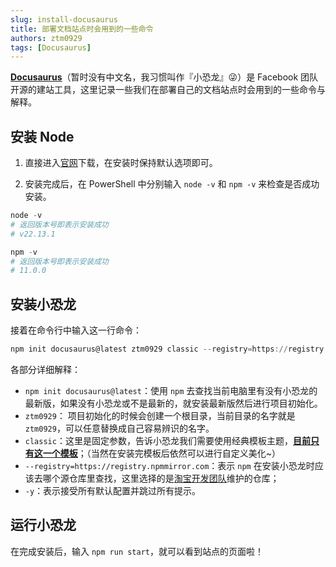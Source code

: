 ```yaml
---
slug: install-docusaurus
title: 部署文档站点时会用到的一些命令
authors: ztm0929
tags: [Docusaurus]
---
```


[**Docusaurus**](https://docusaurus.io/zh-CN/)（暂时没有中文名，我习惯叫作『小恐龙』😜）是 Facebook 团队开源的建站工具，这里记录一些我们在部署自己的文档站点时会用到的一些命令与解释。

<!-- truncate -->

## 安装 Node

1. 直接进入[官网](https://nodejs.org/zh-cn/)下载，在安装时保持默认选项即可。

2. 安装完成后，在 PowerShell 中分别输入 `node -v` 和 `npm -v` 来检查是否成功安装。

```powershell
node -v
# 返回版本号即表示安装成功
# v22.13.1

npm -v
# 返回版本号即表示安装成功
# 11.0.0
```

## 安装小恐龙

接着在命令行中输入这一行命令：

```powershell
npm init docusaurus@latest ztm0929 classic --registry=https://registry.npmmirror.com -y
```

各部分详细解释：

- `npm init docusaurus@latest`：使用 `npm` 去查找当前电脑里有没有小恐龙的最新版，如果没有小恐龙或不是最新的，就安装最新版然后进行项目初始化。
- `ztm0929`： 项目初始化的时候会创建一个根目录，当前目录的名字就是 `ztm0929`，可以任意替换成自己容易辨识的名字。
- `classic`：这里是固定参数，告诉小恐龙我们需要使用经典模板主题，[**目前只有这一个模板**](https://docusaurus.io/zh-CN/docs/api/themes)；（当然在安装完模板后依然可以进行自定义美化~）
- `--registry=https://registry.npmmirror.com`：表示 `npm` 在安装小恐龙时应该去哪个源仓库里查找，这里选择的是[淘宝开发团队](https://developer.aliyun.com/mirror/NPM)维护的仓库；
- `-y`：表示接受所有默认配置并跳过所有提示。

## 运行小恐龙

在完成安装后，输入 `npm run start`，就可以看到站点的页面啦！
